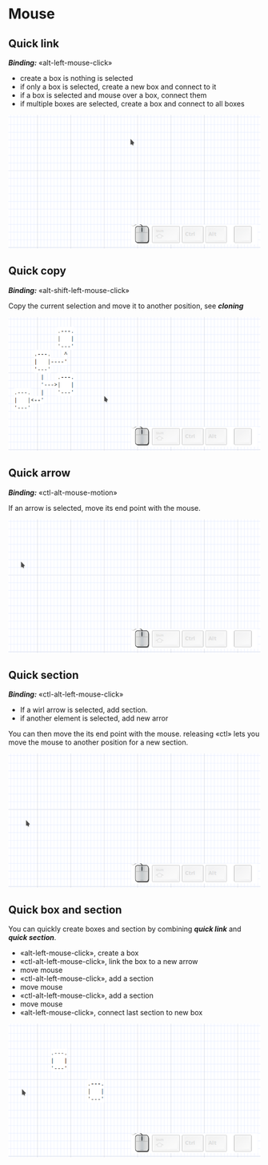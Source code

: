 # Mouse

## Quick link

***Binding:*** «alt-left-mouse-click»

- create a box is nothing is selected
- if only a box is selected, create a new box and connect to it
- if a box is selected and mouse over a box, connect them
- if multiple boxes are selected, create a box and connect to all boxes

![quick link](quick_link.gif)

## Quick copy

***Binding:*** «alt-shift-left-mouse-click»

Copy the current selection and move it to another position, see ***cloning***

![quick copy](quick_copy.gif)

## Quick arrow

***Binding:*** «ctl-alt-mouse-motion»

If an arrow is selected, move its end point with the mouse.

![quick arrow](quick_arrow.gif)

## Quick section

***Binding:*** «ctl-alt-left-mouse-click»

- If a wirl arrow is selected, add section.
- if another element is selected, add new arror

You can then move the its end point with the mouse. releasing «ctl» lets you move the mouse to another position for a new section.

![quick section](quick_section.gif)

## Quick box and section

You can quickly create boxes and section by combining ***quick link*** and ***quick section***.

- «alt-left-mouse-click», create a box
- «ctl-alt-left-mouse-click», link the box to a new arrow
- move mouse
- «ctl-alt-left-mouse-click», add a section
- move mouse
- «ctl-alt-left-mouse-click», add a section
- move mouse
- «alt-left-mouse-click», connect last section to new box

![quick box and section](quick_box_and_section.gif)

